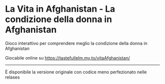 # La Vita in Afghanistan - La condizione della donna in Afghanistan

Gioco interattivo per comprendere meglio la condizione della donna in Afghanistan

Giocabile online su https://tastefullelm.my.to/vitaAfghanistan/

---

È disponibile la versione originale con codice meno perfezionato nelle relases
